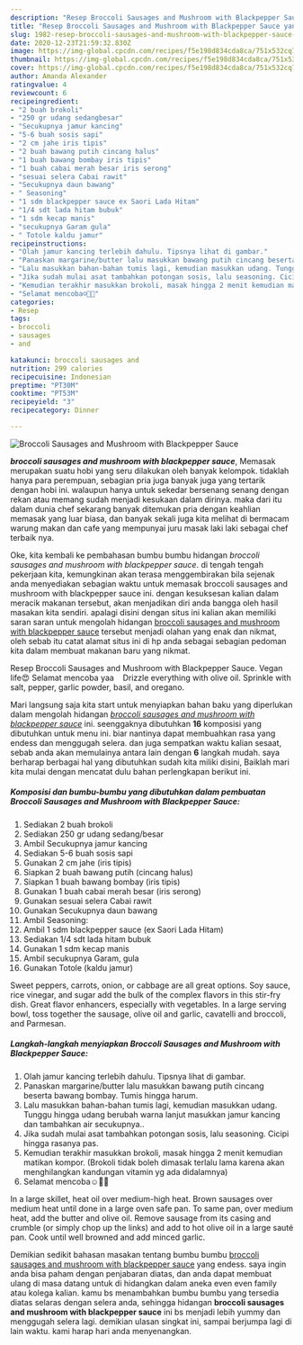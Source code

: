 ```yaml
---
description: "Resep Broccoli Sausages and Mushroom with Blackpepper Sauce yang Sempurna"
title: "Resep Broccoli Sausages and Mushroom with Blackpepper Sauce yang Sempurna"
slug: 1982-resep-broccoli-sausages-and-mushroom-with-blackpepper-sauce-yang-sempurna
date: 2020-12-23T21:59:32.830Z
image: https://img-global.cpcdn.com/recipes/f5e198d834cda8ca/751x532cq70/broccoli-sausages-and-mushroom-with-blackpepper-sauce-foto-resep-utama.jpg
thumbnail: https://img-global.cpcdn.com/recipes/f5e198d834cda8ca/751x532cq70/broccoli-sausages-and-mushroom-with-blackpepper-sauce-foto-resep-utama.jpg
cover: https://img-global.cpcdn.com/recipes/f5e198d834cda8ca/751x532cq70/broccoli-sausages-and-mushroom-with-blackpepper-sauce-foto-resep-utama.jpg
author: Amanda Alexander
ratingvalue: 4
reviewcount: 6
recipeingredient:
- "2 buah brokoli"
- "250 gr udang sedangbesar"
- "Secukupnya jamur kancing"
- "5-6 buah sosis sapi"
- "2 cm jahe iris tipis"
- "2 buah bawang putih cincang halus"
- "1 buah bawang bombay iris tipis"
- "1 buah cabai merah besar iris serong"
- "sesuai selera Cabai rawit"
- "Secukupnya daun bawang"
- " Seasoning"
- "1 sdm blackpepper sauce ex Saori Lada Hitam"
- "1/4 sdt lada hitam bubuk"
- "1 sdm kecap manis"
- "secukupnya Garam gula"
- " Totole kaldu jamur"
recipeinstructions:
- "Olah jamur kancing terlebih dahulu. Tipsnya lihat di gambar."
- "Panaskan margarine/butter lalu masukkan bawang putih cincang beserta bawang bombay. Tumis hingga harum."
- "Lalu masukkan bahan-bahan tumis lagi, kemudian masukkan udang. Tunggu hingga udang berubah warna lanjut masukkan jamur kancing dan tambahkan air secukupnya.."
- "Jika sudah mulai asat tambahkan potongan sosis, lalu seasoning. Cicipi hingga rasanya pas."
- "Kemudian terakhir masukkan brokoli, masak hingga 2 menit kemudian matikan kompor. (Brokoli tidak boleh dimasak terlalu lama karena akan menghilangkan kandungan vitamin yg ada didalamnya)"
- "Selamat mencoba☺️👌🏻"
categories:
- Resep
tags:
- broccoli
- sausages
- and

katakunci: broccoli sausages and 
nutrition: 299 calories
recipecuisine: Indonesian
preptime: "PT30M"
cooktime: "PT53M"
recipeyield: "3"
recipecategory: Dinner

---
```



![Broccoli Sausages and Mushroom with Blackpepper Sauce](https://img-global.cpcdn.com/recipes/f5e198d834cda8ca/751x532cq70/broccoli-sausages-and-mushroom-with-blackpepper-sauce-foto-resep-utama.jpg)

<b><i>broccoli sausages and mushroom with blackpepper sauce</i></b>, Memasak merupakan suatu hobi yang seru dilakukan oleh banyak kelompok. tidaklah hanya para perempuan, sebagian pria juga banyak juga yang tertarik dengan hobi ini. walaupun hanya untuk sekedar bersenang senang dengan rekan atau memang sudah menjadi kesukaan dalam dirinya. maka dari itu dalam dunia chef sekarang banyak ditemukan pria dengan keahlian memasak yang luar biasa, dan banyak sekali juga kita melihat di bermacam warung makan dan cafe yang mempunyai juru masak laki laki sebagai chef terbaik nya.

Oke, kita kembali ke pembahasan bumbu bumbu hidangan <i>broccoli sausages and mushroom with blackpepper sauce</i>. di tengah tengah pekerjaan kita, kemungkinan akan terasa menggembirakan bila sejenak anda menyediakan sebagian waktu untuk memasak broccoli sausages and mushroom with blackpepper sauce ini. dengan kesuksesan kalian dalam meracik makanan tersebut, akan menjadikan diri anda bangga oleh hasil masakan kita sendiri. apalagi disini dengan situs ini kalian akan memiliki saran saran untuk mengolah hidangan <u>broccoli sausages and mushroom with blackpepper sauce</u> tersebut menjadi olahan yang enak dan nikmat, oleh sebab itu catat alamat situs ini di hp anda sebagai sebagian pedoman kita dalam membuat makanan baru yang nikmat.

Resep Broccoli Sausages and Mushroom with Blackpepper Sauce. Vegan life😍 Selamat mencoba yaa ️ ️ ️ Drizzle everything with olive oil. Sprinkle with salt, pepper, garlic powder, basil, and oregano.


Mari langsung saja kita start untuk menyiapkan bahan baku yang diperlukan dalam mengolah hidangan <u><i>broccoli sausages and mushroom with blackpepper sauce</i></u> ini. seenggaknya dibutuhkan <b>16</b> komposisi yang dibutuhkan untuk menu ini. biar nantinya dapat membuahkan rasa yang endess dan menggugah selera. dan juga sempatkan waktu kalian sesaat, sebab anda akan memulainya antara lain dengan <b>6</b> langkah mudah. saya berharap berbagai hal yang dibutuhkan sudah kita miliki disini, Baiklah mari kita mulai dengan mencatat dulu bahan perlengkapan berikut ini.

<!--inarticleads1-->

##### Komposisi dan bumbu-bumbu yang dibutuhkan dalam pembuatan Broccoli Sausages and Mushroom with Blackpepper Sauce:

1. Sediakan 2 buah brokoli
1. Sediakan 250 gr udang sedang/besar
1. Ambil Secukupnya jamur kancing
1. Sediakan 5-6 buah sosis sapi
1. Gunakan 2 cm jahe (iris tipis)
1. Siapkan 2 buah bawang putih (cincang halus)
1. Siapkan 1 buah bawang bombay (iris tipis)
1. Gunakan 1 buah cabai merah besar (iris serong)
1. Gunakan sesuai selera Cabai rawit
1. Gunakan Secukupnya daun bawang
1. Ambil  Seasoning:
1. Ambil 1 sdm blackpepper sauce (ex Saori Lada Hitam)
1. Sediakan 1/4 sdt lada hitam bubuk
1. Gunakan 1 sdm kecap manis
1. Ambil secukupnya Garam, gula
1. Gunakan  Totole (kaldu jamur)


Sweet peppers, carrots, onion, or cabbage are all great options. Soy sauce, rice vinegar, and sugar add the bulk of the complex flavors in this stir-fry dish. Great flavor enhancers, especially with vegetables. In a large serving bowl, toss together the sausage, olive oil and garlic, cavatelli and broccoli, and Parmesan. 

<!--inarticleads2-->

##### Langkah-langkah menyiapkan Broccoli Sausages and Mushroom with Blackpepper Sauce:

1. Olah jamur kancing terlebih dahulu. Tipsnya lihat di gambar.
1. Panaskan margarine/butter lalu masukkan bawang putih cincang beserta bawang bombay. Tumis hingga harum.
1. Lalu masukkan bahan-bahan tumis lagi, kemudian masukkan udang. Tunggu hingga udang berubah warna lanjut masukkan jamur kancing dan tambahkan air secukupnya..
1. Jika sudah mulai asat tambahkan potongan sosis, lalu seasoning. Cicipi hingga rasanya pas.
1. Kemudian terakhir masukkan brokoli, masak hingga 2 menit kemudian matikan kompor. (Brokoli tidak boleh dimasak terlalu lama karena akan menghilangkan kandungan vitamin yg ada didalamnya)
1. Selamat mencoba☺️👌🏻


In a large skillet, heat oil over medium-high heat. Brown sausages over medium heat until done in a large oven safe pan. To same pan, over medium heat, add the butter and olive oil. Remove sausage from its casing and crumble (or simply chop up the links) and add to hot olive oil in a large sauté pan. Cook until well browned and add minced garlic. 

Demikian sedikit bahasan masakan tentang bumbu bumbu <u>broccoli sausages and mushroom with blackpepper sauce</u> yang endess. saya ingin anda bisa paham dengan penjabaran diatas, dan anda dapat membuat ulang di masa datang untuk di hidangkan dalam aneka even even family atau kolega kalian. kamu bs menambahkan bumbu bumbu yang tersedia diatas selaras dengan selera anda, sehingga hidangan <b>broccoli sausages and mushroom with blackpepper sauce</b> ini bs menjadi lebih yummy dan menggugah selera lagi. demikian ulasan singkat ini, sampai berjumpa lagi di lain waktu. kami harap hari anda menyenangkan.
